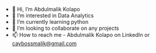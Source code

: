 - 👋 Hi, I’m Abdulmalik Kolapo 
- 👀 I’m interested in Data Analytics 
- 🌱 I’m currently learning python 
- 💞️ I’m looking to collaborate on any projects 
- 📫 How to reach me - Abdulmalik Kolapo on LinkedIn or caybossmalik@gmail.com 

<!---
Cayboss/Cayboss is a ✨ special ✨ repository because its `README.md` (this file) appears on your GitHub profile.
You can click the Preview link to take a look at your changes.
--->
